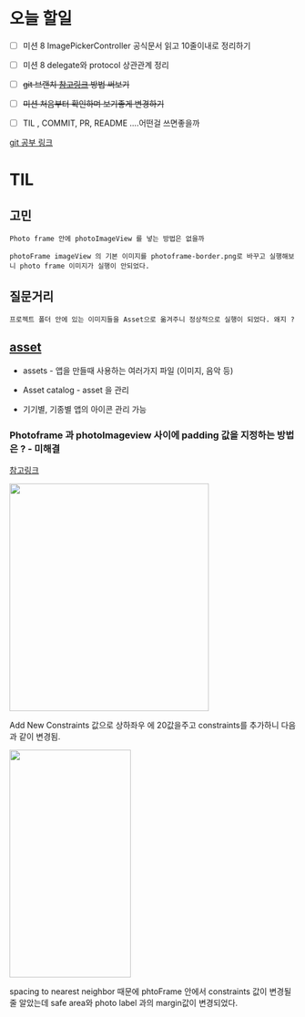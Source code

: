 # 오늘 할일

- [ ] 미션 8 ImagePickerController 공식문서 읽고 10줄이내로 정리하기
- [ ] 미션 8 delegate와 protocol 상관관계 정리
- [ ] ~~git 브랜치 [참고링크](https://github.com/Jinsujin/DOING/issues/18) 방법 써보기~~
- [ ] ~~미션 처음부터 확인하며 보기좋게 변경하기~~

- [ ] TIL , COMMIT, PR, README ....어떤걸 쓰면좋을까

[git 공부 링크](https://learngitbranching.js.org/?locale=ko)



# TIL

## 고민

`Photo frame 안에 photoImageView 를 넣는 방법은 없을까`

`photoFrame imageView 의 기본 이미지를 photoframe-border.png로 바꾸고 실행해보니 photo frame 이미지가 실행이 안되었다.`

## 질문거리

`프로젝트 폴더 안에 있는 이미지들을 Asset으로 옮겨주니 정상적으로 실행이 되었다. 왜지 ?`



## [asset](https://help.apple.com/xcode/mac/current/#/dev10510b1f7)

- assets - 앱을 만들때 사용하는 여러가지 파일 (이미지, 음악 등)

- Asset catalog  - asset 을 관리
- 기기별, 기종별 앱의 아이콘 관리 가능





### Photoframe 과 photoImageview 사이에 padding 값을 지정하는 방법은 ? - 미해결

[참고링크](https://woozzang.tistory.com/147)

<img src="https://user-images.githubusercontent.com/78553659/154415056-eadccf2a-bfcd-453c-aa1c-2cda5edef6a5.png" width="350" height="400"/>

Add New Constraints 값으로 상하좌우 에 20값을주고 constraints를 추가하니 다음과 같이 변경됨.

<img src="https://user-images.githubusercontent.com/78553659/154415408-13ef3699-bd3a-416d-832d-994b162c072f.png" width="213" height="400"/>



spacing to nearest neighbor 때문에 phtoFrame 안에서 constraints 값이 변경될줄 알았는데 safe area와 photo label 과의 margin값이 변경되었다.



